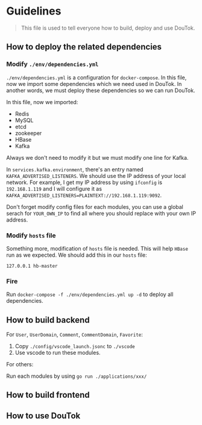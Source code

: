 # Guidelines

> This file is used to tell everyone how to build, deploy and use DouTok.

## How to deploy the related dependencies

### Modify `./env/dependencies.yml`

`./env/dependencies.yml` is a configuration for `docker-compose`. In this file, now we import some dependencies which we need used in DouTok. In another words, we must deploy these dependencies so we can run DouTok.

In this file, now we imported:

- Redis
- MySQL
- etcd
- zookeeper
- HBase
- Kafka

Always we don't need to modify it but we must modify one line for Kafka.

In `services.kafka.environment`, there's an entry named `KAFKA_ADVERTISED_LISTENERS`. We should use the IP address of your local network. For example, I get my IP address by using `ifconfig` is `192.168.1.119` and I will configure it as `KAFKA_ADVERTISED_LISTENERS=PLAINTEXT://192.168.1.119:9092`.

Don't forget modify config files for each modules, you can use a global serach for `YOUR_OWN_IP` to find all where you should replace with your own IP address.

### Modify `hosts` file

Something more, modification of `hosts` file is needed. This will help `HBase` run as we expected. We should add this in our `hosts` file:

```shell
127.0.0.1 hb-master
```

### Fire

Run `docker-compose -f ./env/dependencies.yml up -d` to deploy all dependencies.

## How to build backend

For `User`, `UserDomain`, `Comment`, `CommentDomain`, `Favorite`:

1. Copy `./config/vscode_launch.jsonc` to `./vscode`
2. Use vscode to run these modules.

For others:

Run each modules by using `go run ./applications/xxx/`

## How to build frontend

## How to use DouTok
